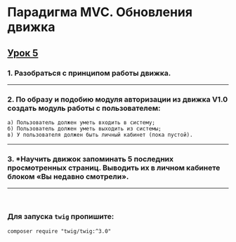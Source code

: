 # Парадигма MVC. Обновления движка

## [Урок 5]()

### 1. Разобраться с принципом работы движка.
---
### 2. По образу и подобию модуля авторизации из движка V1.0 создать модуль работы с пользователем:
```
а) Пользователь должен уметь входить в систему;
б) Пользователь должен уметь выходить из системы;
в) У пользователя должен быть личный кабинет (пока пустой).
```

---
### 3. *Научить движок запоминать 5 последних просмотренных страниц. Выводить их в личном кабинете блоком «Вы недавно смотрели».
---
<br>

### Для запуска `twig` пропишите:
```
composer require "twig/twig:^3.0"
```